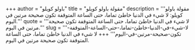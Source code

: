 +++
author = "باولو كويلو"
title = "مقولة باولو كويلو"
description = '''مقولة باولو كويلو: لا شيء في الدنيا خاطئ تماما، حتى الساعة المتوقفة تكون صحيحة مرتين في اليوم.'''
quote = '''لا شيء في الدنيا خاطئ تماما، حتى الساعة المتوقفة تكون صحيحة مرتين في اليوم.'''
slug = '''لا-شيء-في-الدنيا-خاطئ-تماما،-حتى-الساعة-المتوقفة-تكون-صحيحة-مرتين-في-اليوم'''
+++
لا شيء في الدنيا خاطئ تماما، حتى الساعة المتوقفة تكون صحيحة مرتين في اليوم.
